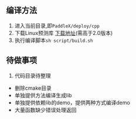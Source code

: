## 编译方法

1. 进入当前目录,即`PaddleX/deploy/cpp`
2. 下载Linux预测库 [下载地址](https://www.paddlepaddle.org.cn/documentation/docs/zh/guides/05_inference_deployment/inference/build_and_install_lib_cn.html)(需高于2.0版本)
3. 执行编译脚本`sh script/build.sh`

## 待做事项
1. 代码目录待整理
- 删除cmake目录
- 单独提供方法编译生成lib
- 单独提供依赖lib的demo，提供两种方式编译demo
- 大量函数缺少错误处理返回



